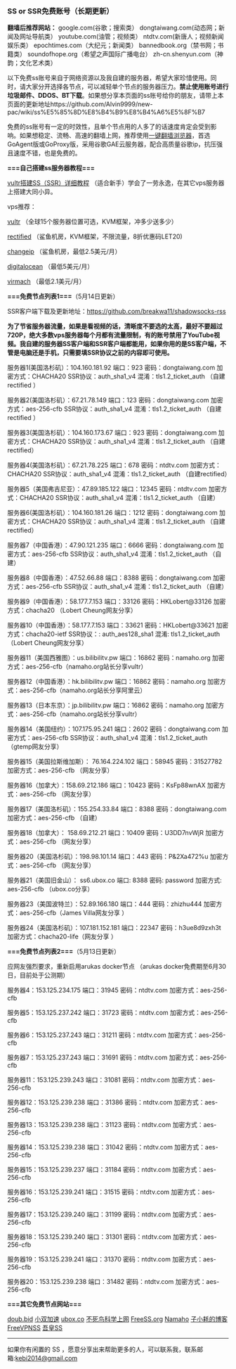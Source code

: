 ### SS or SSR免费账号（长期更新）

**翻墙后推荐网站：** google.com(谷歌；搜索类） dongtaiwang.com(动态网；新闻及网址导航类）  youtube.com(油管；视频类）  ntdtv.com(新唐人；视频新闻娱乐类）    epochtimes.com（大纪元；新闻类）   bannedbook.org（禁书网；书籍类）   soundofhope.org（希望之声国际广播电台）
    zh-cn.shenyun.com（神韵；文化艺术类）

以下免费ss账号来自于网络资源以及我自建的服务器，希望大家珍惜使用。同时，请大家分开选择各节点，可以减轻单个节点的服务器压力。**禁止使用账号进行垃圾邮件、DDOS、BT下载**。如果想分享本页面的ss账号给你的朋友，请带上本页面的更新地址https://github.com/Alvin9999/new-pac/wiki/ss%E5%85%8D%E8%B4%B9%E8%B4%A6%E5%8F%B7

免费的ss账号有一定的时效性，且单个节点用的人多了的话速度肯定会受到影响。如果想稳定、流畅、高速的翻墙上网，推荐使用[一键翻墙浏览器](https://github.com/Alvin9999/new-pac/wiki)，首选GoAgent版或GoProxy版，采用谷歌GAE云服务器，配合高质量谷歌ip，抗压强且速度不错，也是免费的。

**===自己搭建ss服务器教程===**

[vultr搭建SS（SSR）详细教程](https://github.com/Alvin9999/new-pac/wiki/%E8%87%AA%E5%BB%BAss%E6%9C%8D%E5%8A%A1%E5%99%A8%E6%95%99%E7%A8%8B) （适合新手）学会了一劳永逸，在其它vps服务器上搭建大同小异。

vps推荐：

[vultr](https://www.vultr.com/match) （全球15个服务器位置可选，KVM框架，冲多少送多少） 

[rectified](https://secure.rectified.net) （鲨鱼机房，KVM框架，不限流量，8折优惠码LET20)  

[changeip](https://www.changeip.com/accounts/cart.php?gid=9) （鲨鱼机房，最低2.5美元/月）

[digitalocean](https://www.digitalocean.com/) （最低5美元/月）

[virmach](https://virmach.com/cheap-kvm-linux-vps-windows-vps/) （最低2.1美元/月）


**===免费节点列表1===**（5月14日更新）

SSR客户端下载及更新地址：https://github.com/breakwa11/shadowsocks-rss

**为了节省服务器流量，如果是看视频的话，清晰度不要选的太高，最好不要超过720P，绝大多数vps服务器每个月都有流量限制，有的账号禁用了YouTube视频。我自建的服务器SS客户端和SSR客户端都能用，如果你用的是SS客户端，不管是电脑还是手机，只需要填SSR协议之前的内容即可使用。**

服务器1(美国洛杉矶）：104.160.181.92 端口：923 密码：dongtaiwang.com 加密方式：CHACHA20  SSR协议：auth_sha1_v4  混淆：tls1.2_ticket_auth  （自建rectified ）

服务器2(美国洛杉矶）：67.21.78.149 端口：123 密码：dongtaiwang.com 加密方式：aes-256-cfb  SSR协议：auth_sha1_v4  混淆：tls1.2_ticket_auth  （自建rectified ）

服务器3(美国洛杉矶）：104.160.173.67  端口：923 密码：dongtaiwang.com 加密方式：CHACHA20    SSR协议：auth_sha1_v4  混淆：tls1.2_ticket_auth （自建rectified）

服务器4(美国洛杉矶）：67.21.78.225    端口：678 密码：ntdtv.com  加密方式：CHACHA20         SSR协议：auth_sha1_v4  混淆：tls1.2_ticket_auth 
（自建rectified）

服务器5（美国弗吉尼亚）：47.89.185.122 端口：12345 密码：ntdtv.com 加密方式：CHACHA20  SSR协议：auth_sha1_v4  混淆：tls1.2_ticket_auth （自建）

服务器6(美国洛杉矶）：104.160.181.26  端口：1212  密码：dongtaiwang.com 加密方式：CHACHA20  SSR协议：auth_sha1_v4  混淆：tls1.2_ticket_auth （自建rectified）

服务器7（中国香港）：47.90.121.235 端口：6666  密码：dongtaiwang.com 加密方式：aes-256-cfb SSR协议：auth_sha1_v4  混淆：tls1.2_ticket_auth （自建）

服务器8（中国香港）：47.52.66.88  端口：8388  密码：dongtaiwang.com 加密方式：aes-256-cfb  SSR协议：auth_sha1_v4  混淆：tls1.2_ticket_auth （自建）

服务器9（中国香港）：58.177.7.153 端口：33126  密码：HKLobert@33126 加密方式：chacha20 （Lobert Cheung网友分享）

服务器10（中国香港）：58.177.7.153 端口：33621 密码：HKLobert@33621 加密方式：chacha20-ietf  SSR协议：: auth_aes128_sha1
混淆: tls1.2_ticket_auth （Lobert Cheung网友分享）

服务器11（美国西雅图）：us.bilibilitv.pw  端口：16862  密码：namaho.org  加密方式：aes-256-cfb（namaho.org站长分享vultr）

服务器12（中国香港）：hk.bilibilitv.pw  端口：16862  密码：namaho.org  加密方式：aes-256-cfb（namaho.org站长分享阿里云）

服务器13（日本东京）：jp.bilibilitv.pw  端口：16862  密码：namaho.org  加密方式：aes-256-cfb（namaho.org站长分享vultr）

服务器14（美国纽约）：107.175.95.241  端口：2602  密码：dongtaiwang.com 加密方式：aes-256-cfb SSR协议：auth_sha1_v4  混淆：tls1.2_ticket_auth （gtemp网友分享）

服务器15（美国拉斯维加斯）： 76.164.224.102 端口：58945 密码：31527782 加密方式：aes-256-cfb （网友分享）

服务器16（加拿大）：158.69.212.186  端口：10423  密码：KsFp88wnAX 加密方式：aes-256-cfb （网友分享）

服务器17（美国洛杉矶）：155.254.33.84  端口：8388 密码：dongtaiwang.com 加密方式：aes-256-cfb  （自建）

服务器18（加拿大）： 158.69.212.21  端口：10409  密码：U3DD7nvWjR 加密方式：aes-256-cfb （网友分享）

服务器20（美国洛杉矶）：198.98.101.14  端口：443  密码：P&2Xa472%u 加密方式：aes-256-cfb （网友分享）

服务器21（美国旧金山）： ss6.ubox.co  端口: 8388 密码: password 加密方式: aes-256-cfb  （ubox.co分享）

服务器23（美国波特兰）：52.89.166.180  端口：444  密码：zhizhu444 加密方式：aes-256-cfb（James Villa网友分享 ）

服务器24（美国洛杉矶）：107.181.152.181  端口：22347  密码：h3ue8d9zxh3t  加密方式：chacha20-life（网友分享 ）

**===免费节点列表2===**（5月13日更新）

应网友强烈要求，重新启用arukas docker节点 （arukas docker免费期至6月30日，目前处于公测期）

服务器4：153.125.234.175  端口：31945 密码：ntdtv.com 加密方式：aes-256-cfb 

服务器5：153.125.237.242 端口：31723 密码：ntdtv.com 加密方式：aes-256-cfb 

服务器6：153.125.237.243 端口：31211 密码：ntdtv.com 加密方式：aes-256-cfb 

服务器7：153.125.237.243 端口：31691 密码：ntdtv.com 加密方式：aes-256-cfb 

服务器11：153.125.239.243 端口：31081 密码：ntdtv.com 加密方式：aes-256-cfb 

服务器12：153.125.239.238 端口：31386 密码：ntdtv.com 加密方式：aes-256-cfb 

服务器13：153.125.239.238 端口：31123 密码：ntdtv.com 加密方式：aes-256-cfb 

服务器14：153.125.239.238 端口：31042 密码：ntdtv.com 加密方式：aes-256-cfb 

服务器15：153.125.239.237 端口：31184 密码：ntdtv.com 加密方式：aes-256-cfb 

服务器16：153.125.239.241 端口：31515 密码：ntdtv.com 加密方式：aes-256-cfb 

服务器17：153.125.239.240 端口：31199 密码：ntdtv.com 加密方式：aes-256-cfb 

服务器18：153.125.239.240 端口：31301 密码：ntdtv.com 加密方式：aes-256-cfb 

服务器19：153.125.239.241 端口：31370 密码：ntdtv.com 加密方式：aes-256-cfb 

服务器20：153.125.239.238 端口：31482 密码：ntdtv.com 加密方式：aes-256-cfb 


**===其它免费节点网站===**

[doub.bid](https://doub.bid/sszhfx/)  [小双加速](https://xsjs.yhyhd.org/free-ss) [ubox.co](https://www.vbox.co/)
 [不死鸟科学上网](http://yuweining.cn/leifeng/) [FreeSS.org](http://freess.org/)
 [Namaho](https://www.namaho.org) [子小耗的博客](https://it2you.xyz/?page_id=445)  [FreeVPNSS](https://get.freevpnss.me/#shadowsocks)  [吾皇SS](https://freessr.xyz/) 
***

如果你有闲置的 SS ，愿意分享出来帮助更多的人，可以联系我，联系邮箱:kebi2014@gmail.com 